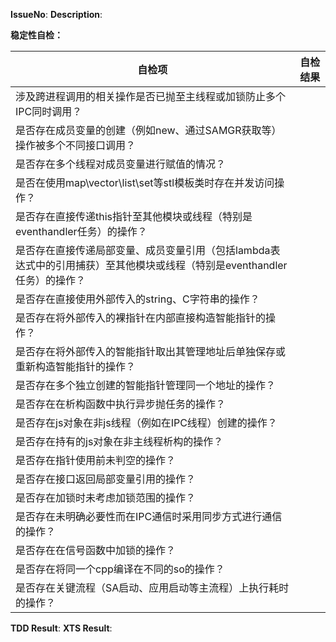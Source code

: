 **IssueNo**:
**Description**:

**稳定性自检：**

| 自检项                                                       | 自检结果 |
| ------------------------------------------------------------ | -------- |
| 涉及跨进程调用的相关操作是否已抛至主线程或加锁防止多个IPC同时调用？ |          |
| 是否存在成员变量的创建（例如new、通过SAMGR获取等）操作被多个不同接口调用？ |          |
| 是否存在多个线程对成员变量进行赋值的情况？                   |          |
| 是否在使用map\vector\list\set等stl模板类时存在并发访问操作？ |          |
| 是否存在直接传递this指针至其他模块或线程（特别是eventhandler任务）的操作？ |          |
| 是否存在直接传递局部变量、成员变量引用（包括lambda表达式中的引用捕获）至其他模块或线程（特别是eventhandler任务）的操作？ |          |
| 是否存在直接使用外部传入的string、C字符串的操作？            |          |
| 是否存在将外部传入的裸指针在内部直接构造智能指针的操作？     |          |
| 是否存在将外部传入的智能指针取出其管理地址后单独保存或重新构造智能指针的操作？ |          |
| 是否存在多个独立创建的智能指针管理同一个地址的操作？         |          |
| 是否存在在析构函数中执行异步抛任务的操作？                   |          |
| 是否存在js对象在非js线程（例如在IPC线程）创建的操作？        |          |
| 是否存在持有的js对象在非主线程析构的操作？                   |          |
| 是否存在指针使用前未判空的操作？                             |          |
| 是否存在接口返回局部变量引用的操作？                         |          |
| 是否存在加锁时未考虑加锁范围的操作？                         |          |
| 是否存在未明确必要性而在IPC通信时采用同步方式进行通信的操作？ |          |
| 是否存在在信号函数中加锁的操作？                             |          |
| 是否存在将同一个cpp编译在不同的so的操作？                    |          |
| 是否存在关键流程（SA启动、应用启动等主流程）上执行耗时的操作？ |          |

**TDD Result**:
**XTS Result**: